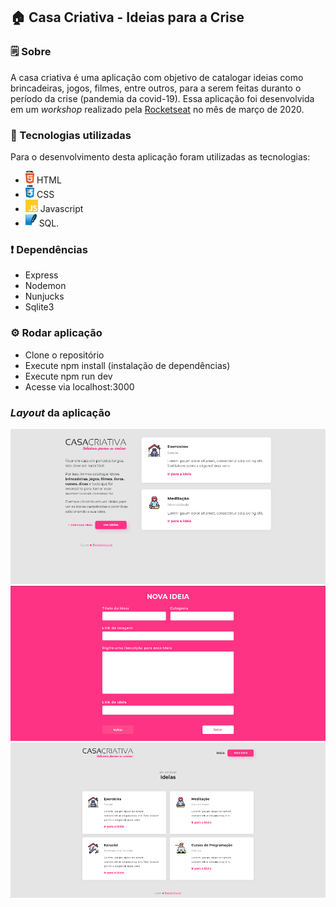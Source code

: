 ## 🏠 Casa Criativa - Ideias para a Crise

### 🗒 Sobre

A casa criativa é uma aplicação com objetivo de catalogar ideias como brincadeiras, jogos, filmes, entre outros, para a serem feitas
duranto o período da crise (pandemia da covid-19). Essa aplicação foi desenvolvida em um *workshop* realizado pela [Rocketseat](https://rocketseat.com.br/) no mês de
março de 2020. 

### 🔧 Tecnologias utilizadas
Para o desenvolvimento desta aplicação foram utilizadas as tecnologias:
  - <img src="public/html.png" height="20"> HTML
  - <img src="public/css.png" height="20"> CSS 
  - <img src="public/js.png" height="20"> Javascript 
  - <img src="public/sqlite.png" height="20"> SQL.

### ❗️ Dependências 
  - Express
  - Nodemon 
  - Nunjucks
  - Sqlite3
  
 ### ⚙️ Rodar aplicação
  - Clone o repositório
  - Execute npm install (instalação de dependências)
  - Execute npm run dev 
  - Acesse via localhost:3000
  
  ### *Layout* da aplicação
  
  <img src="public/dashboard.png">
  <img src="public/form.png">
  <img src="public/ideas.png">
  
